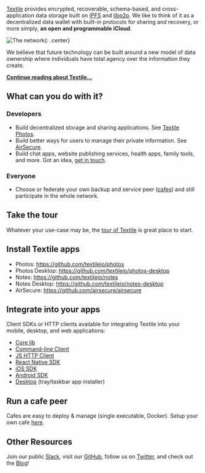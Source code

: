[Textile](https://github.com/textileio) provides encrypted, recoverable, schema-based, and cross-application data storage built on [IPFS](https://github.com/ipfs) and [libp2p](https://github.com/libp2p). We like to think of it as a decentralized data wallet with built-in protocols for sharing and recovery, or more simply, **an open and programmable iCloud**.

![The network](/images/home.png){: .center}

We believe that future technology can be built around a new model of data ownership where individuals have total agency over the information they create.

**[Continue reading about Textile...](/concepts/)**

## What can you do with it?

### Developers

* Build decentralized storage and sharing applications. See [Textile Photos](https://github.com/textileio/photos).
* Build better ways for users to manage their private information. See [AirSecure](https://github.com/airsecure/airsecure).
* Build chat apps, website publishing services, health apps, family tools, and more. Got an idea, [get in touch](https://slack.textile.io/).

### Everyone

* Choose or federate your own backup and service peer ([cafes](/concepts/cafes)) and still participate in the whole network.

## Take the tour

Whatever your use-case may be, the [tour of Textile](/a-tour-of-textile) is great place to start.

## Install Textile apps

* Photos: https://github.com/textileio/photos
* Photos Desktop: https://github.com/textileio/photos-desktop
* Notes: https://github.com/textileio/notes
* Notes Desktop: https://github.com/textileio/notes-desktop
* AirSecure: https://github.com/airsecure/airsecure

## Integrate into your apps

Client SDKs or HTTP clients available for integrating Textile into your mobile, desktop, and web applications:

* [Core lib](https://github.com/textileio/go-textile)
* [Command-line Client](/develop/clients/command-line)
* [JS HTTP Client](/develop/clients/js-http)
* [React Native SDK](/develop/clients/react-native)
* [iOS SDK](/develop/clients/ios)
* [Android SDK](/develop/clients/android)
* [Desktop](/install/desktop) (tray/taskbar app installer)

## Run a cafe peer

Cafes are easy to deploy & manage (single executable, Docker). Setup your own cafe [here](/install/the-daemon/#initialize-a-cafe-peer).

## Other Resources

Join our public [Slack](https://slack.textile.io), visit our [GitHub](https://github.com/textileio), follow us on [Twitter](https://twitter.com/textile01), and check out the [Blog](https://medium.com/textileio)!

<br>
